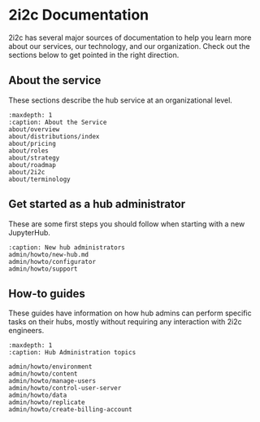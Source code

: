 # 2i2c Documentation

2i2c has several major sources of documentation to help you learn more about our services, our technology, and our organization.
Check out the sections below to get pointed in the right direction.

## About the service

These sections describe the hub service at an organizational level.

```{toctree}
:maxdepth: 1
:caption: About the Service
about/overview
about/distributions/index
about/pricing
about/roles
about/strategy
about/roadmap
about/2i2c
about/terminology
```

## Get started as a hub administrator

These are some first steps you should follow when starting with a new JupyterHub.

```{toctree}
:caption: New hub administrators
admin/howto/new-hub.md
admin/howto/configurator
admin/howto/support
```

## How-to guides

These guides have information on how hub admins can perform specific
tasks on their hubs, mostly without requiring any interaction with
2i2c engineers.

```{toctree}
:maxdepth: 1
:caption: Hub Administration topics

admin/howto/environment
admin/howto/content
admin/howto/manage-users
admin/howto/control-user-server
admin/howto/data
admin/howto/replicate
admin/howto/create-billing-account
```
